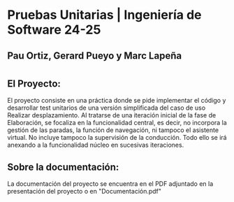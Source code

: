 # Pruebas Unitarias | Ingeniería de Software 24-25
## Pau Ortiz, Gerard Pueyo y Marc Lapeña
#

## El Proyecto:
El proyecto consiste en una práctica donde se pide implementar el código y desarrollar test unitarios de una versión simplificada del caso
de uso Realizar desplazamiento. Al tratarse de una iteración inicial de la fase de Elaboración,
se focaliza en la funcionalidad central, es decir, no incorpora la gestión de las paradas, la
función de navegación, ni tampoco el asistente virtual. No incluye tampoco la supervisión de
la conducción. Todo ello se irá anexando a la funcionalidad núcleo en sucesivas iteraciones.

## Sobre la documentación:
La documentación del proyecto se encuentra en el PDF adjuntado en la presentación del proyecto o en "Documentación.pdf"